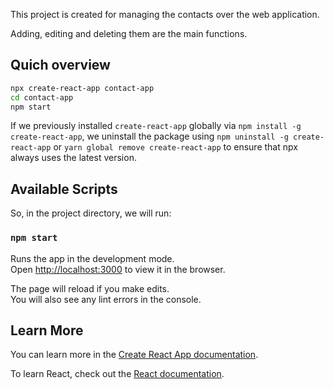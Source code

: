 This project is created for managing the contacts over the web application.

Adding, editing and deleting them are the main functions.

## Quich overview

```sh
npx create-react-app contact-app
cd contact-app
npm start
```

If we previously installed `create-react-app` globally via `npm install -g create-react-app`, we uninstall the package using `npm uninstall -g create-react-app` or `yarn global remove create-react-app` to ensure that npx always uses the latest version.

## Available Scripts
So, in the project directory, we will run:

### `npm start`

Runs the app in the development mode.<br>
Open [http://localhost:3000](http://localhost:3000) to view it in the browser.

The page will reload if you make edits.<br>
You will also see any lint errors in the console.

## Learn More

You can learn more in the [Create React App documentation](https://facebook.github.io/create-react-app/docs/getting-started).

To learn React, check out the [React documentation](https://reactjs.org/).

